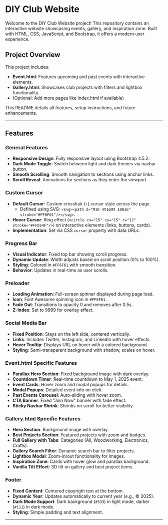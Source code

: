 # DIY Club Website

Welcome to the DIY Club Website project! This repository contains an interactive website showcasing events, gallery, and inspiration zone. Built with HTML, CSS, JavaScript, and Bootstrap, it offers a modern user experience.

## Project Overview

This project includes:
- **Event.html**: Features upcoming and past events with interactive elements.
- **Gallery.html**: Showcases club projects with filters and lightbox functionality.
- (Optional: Add more pages like Index.html if available)

This README details all features, setup instructions, and future enhancements.

---

## Features

### General Features
- **Responsive Design**: Fully responsive layout using Bootstrap 4.5.2.
- **Dark Mode Toggle**: Switch between light and dark themes via navbar button.
- **Smooth Scrolling**: Smooth navigation to sections using anchor links.
- **Scroll Reveal**: Animations for sections as they enter the viewport.

### Custom Cursor
- **Default Cursor**: Custom crosshair (`+`) cursor style across the page.
  - Defined using SVG: `<svg><path d="M10 4V16M4 10H16" stroke="#FF6F61"/></svg>`.
- **Hover Cursor**: Ring effect (`<circle cx="15" cy="15" r="12" stroke="#FFD54F"/>`) on interactive elements (links, buttons, cards).
- **Implementation**: Set via CSS `cursor` property with data URLs.

### Progress Bar
- **Visual Indicator**: Fixed top bar showing scroll progress.
- **Dynamic Update**: Width adjusts based on scroll position (0% to 100%).
- **Styling**: Colored in `#FF6F61` with smooth transition.
- **Behavior**: Updates in real-time as user scrolls.

### Preloader
- **Loading Animation**: Full-screen spinner displayed during page load.
- **Icon**: Font Awesome spinning icon in `#FF6F61`.
- **Fade Out**: Transitions to opacity 0 and removes after 0.5s.
- **Z-Index**: Set to 9999 for overlay effect.

### Social Media Bar
- **Fixed Position**: Stays on the left side, centered vertically.
- **Links**: Includes Twitter, Instagram, and LinkedIn with hover effects.
- **Hover Tooltip**: Displays URL on hover with a colored background.
- **Styling**: Semi-transparent background with shadow, scales on hover.

### Event.html Specific Features
- **Parallax Hero Section**: Fixed background image with dark overlay.
- **Countdown Timer**: Real-time countdown to May 1, 2025 event.
- **Event Cards**: Hover zoom and modal popups for details.
- **Modal Popups**: Detailed event info on click.
- **Past Events Carousel**: Auto-sliding with hover zoom.
- **CTA Banner**: Fixed "Join Now" banner with fade effect.
- **Sticky Navbar Shrink**: Shrinks on scroll for better visibility.

### Gallery.html Specific Features
- **Hero Section**: Background image with overlay.
- **Best Projects Section**: Featured projects with zoom and badges.
- **Full Gallery with Tabs**: Categories (All, Woodworking, Electronics, Crafts).
- **Gallery Search Filter**: Dynamic search bar to filter projects.
- **Lightbox Modal**: Zoom-in/out functionality for images.
- **Inspiration Zone**: Cards with hover glow and parallax background.
- **Vanilla Tilt Effect**: 3D tilt on gallery and best project items.

### Footer
- **Fixed Content**: Centered copyright text at the bottom.
- **Dynamic Year**: Updates automatically to current year (e.g., © 2025).
- **Dark Mode Support**: Dark background (`#333`) in light mode, darker (`#111`) in dark mode.
- **Styling**: Simple padding and text alignment.

---

 
